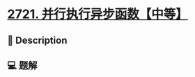 # [2721. 并行执行异步函数【中等】](https://github.com/Tdahuyou/leetcode/tree/main/2721.%20%E5%B9%B6%E8%A1%8C%E6%89%A7%E8%A1%8C%E5%BC%82%E6%AD%A5%E5%87%BD%E6%95%B0%E3%80%90%E4%B8%AD%E7%AD%89%E3%80%91)


## 📝 Description



## 💻 题解

```

```

